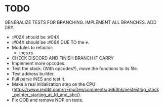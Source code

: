 # TODO
GENERALIZE TESTS FOR BRANCHING.
IMPLEMENT ALL BRANCHES.
ADD DRY.

- :#02X should be :#04X
- :#04X should be :#06X DUE TO the `#`.
- Modules to refactor:
    - ines.rs
- CHECK DISCORD AND FINISH BRANCH IF CARRY
- Implement more opcodes.
- Test the stack. (With opcodes?), move the functions to its file.
- Test address builder.
- Full parse iNES and test it.
- Make a real initialization step on the CPU (https://www.reddit.com/r/EmuDev/comments/g663hk/nestestlog_stack_pointer_starting_at_fd_and_sbc/).
- Fix OOB and remove NOP on tests.